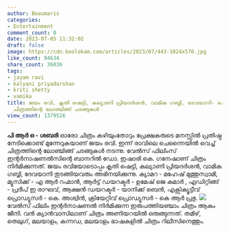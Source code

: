 ```yaml
---
author: Beaumaris
categories:
- Entertainment
comment_count: 0
date: 2023-07-05 11:32:02
draft: false
image: https://cdn.boolokam.com/articles/2023/07/443-1024x570.jpg
like_count: 94634
share_count: 36036
tags:
- jayam ravi
- kalyani priyadarshan
- kriti shetty
- vamika
title: ജയം രവി, കൃതി ഷെട്ടി, കല്യാണി പ്രിയദർശൻ, വാമിക ഗബ്ബി, ദേവയാനി- ചെന്നൈയിൽ വെച്ച്
  ചിത്രത്തിന്റെ ലോഞ്ചിങ്ങ് ചടങ്ങുകൾ
view_count: 1379526
---
```


**പി ആർ ഒ - ശബരി** ഓരോ ചിത്രം കഴിയുംതോറും പ്രേക്ഷകരുടെ മനസ്സിൽ പ്രതിഷ്ഠ നേടിക്കൊണ്ട് മുന്നേറുകയാണ് ജയം രവി. ഇന്ന് രാവിലെ ചെന്നൈയിൽ വെച്ച് ചിത്രത്തിന്റെ ലോഞ്ചിങ്ങ് ചടങ്ങുകൾ നടന്നു. വേൽസ് ഫിലിംസ് ഇന്റർനാഷണൽസിന്റെ ബാനറിൽ ഡോ. ഇഷാരി കെ. ഗനേഷാണ് ചിത്രം നിർമിക്കുന്നത്. [](https://cdn.boolokam.com/articles/2023/07/eg.jpg)ജയം രവിയോടൊപ്പം കൃതി ഷെട്ടി, കല്യാണി പ്രിയദർശൻ, വാമിക ഗബ്ബി, ദേവയാനി തുടങ്ങിയവരും അഭിനയിക്കുന്നു. ക്യാമറ - മഹേഷ് മുത്തുസ്വാമി, മ്യുസിക്ക് - എ ആർ റഹ്മാൻ, ആർട്ട് ഡയറക്ടർ - ഉമേഷ് ജെ കുമാർ , എഡിറ്റിങ്ങ് - പ്രദീപ് ഇ രാഘവ്, ആക്ഷൻ ഡയറക്ടർ - യാനിക്ക് ബെൻ, എക്സിക്യൂട്ടീവ് പ്രൊഡ്യുസർ - കെ. അശ്വിൻ, ക്രിയേറ്റിവ് പ്രൊഡ്യുസർ - കെ ആർ പ്രഭു. [![](https://cdn.boolokam.com/articles/2023/07/443-1024x570.jpg)](https://cdn.boolokam.com/articles/2023/07/443.jpg)വേൽസ് ഫിലിം ഇന്റർനാഷണൽ നിർമിക്കുന്ന ഇരുപത്തിയഞ്ചാം ചിത്രം ആകും ജീനി. വൻ ക്യാൻവാസിലാണ് ചിത്രം അണിയറയിൽ ഒരുങ്ങുന്നത്. തമിഴ്, തെലുഗ്, മലയാളം, കന്നഡ, മലയാളം ഭാഷകളിൽ ചിത്രം റിലീസിനെത്തും.